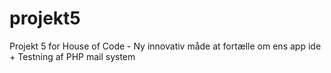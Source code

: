 # projekt5
Projekt 5 for House of Code - Ny innovativ måde at fortælle om ens app ide + Testning af PHP mail system

